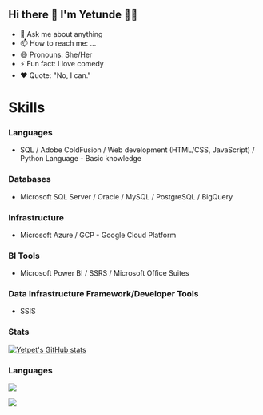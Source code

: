 ## Hi there 👋 I'm Yetunde 👩‍💻

- 💬 Ask me about anything
- 📫 How to reach me: ...
- 😄 Pronouns: She/Her
- ⚡ Fun fact: I love comedy
- ❤️ Quote: "No, I can."

# Skills

### Languages
- SQL / Adobe ColdFusion / Web development (HTML/CSS, JavaScript) / Python Language - Basic knowledge
### Databases
- Microsoft SQL Server / Oracle / MySQL / PostgreSQL / BigQuery
### Infrastructure
- Microsoft Azure / GCP - Google Cloud Platform
### BI Tools
- Microsoft Power BI / SSRS / Microsoft Office Suites
### Data Infrastructure Framework/Developer Tools
- SSIS

### <b>Stats </b>

[![Yetpet's GitHub stats](https://github-readme-stats.vercel.app/api?username=yetpet&show_icons=true&count_private=true&theme=radical)](https://github.com/yetpet/github-readme-stats)

### <b> Languages </b>
[![](https://github-readme-stats.vercel.app/api/top-langs/?username=yetpet&theme=dark&hide_border=false&include_all_commits=true&count_private=true&layout=compact)](https://github.com/yetpet/github-readme-stats)

[![](https://quotes-github-readme.vercel.app/api?type=horizontal&theme=dark)](https://github.com/yetpet/github-readme-quotes)

<!--
**Yetpet/yetpet** is a ✨ _special_ ✨ repository because its `README.md` (this file) appears on your GitHub profile.

Here are some ideas to get you started:

- 🔭 I’m currently working on ...
- 🌱 I’m currently learning ...
- 👯 I’m looking to collaborate on ...
- 🤔 I’m looking for help with ...
- 💬 Ask me about ...
- 📫 How to reach me: ...
- 😄 Pronouns: ...
- ⚡ Fun fact: ...
-->
